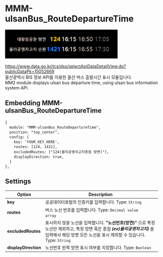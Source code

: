 # MMM-ulsanBus_RouteDepartureTime

![ulsanBus_RouteDepartureTimeEx.png](/ulsanBus_RouteDepartureTimeEx.png)         

https://www.data.go.kr/tcs/dss/selectApiDataDetailView.do?publicDataPk=15052669   
울산광역시 BIS 정보 API를 이용한 울산 버스 출발시간 표시 모듈입니다.   
MM2 module displays ulsan bus departure time, using ulsan bus information system API.

## Embedding MMM-ulsanBus_RouteDepartureTime
``` JS
{
  module: "MMM-ulsanBus_RouteDepartureTime",
  position: "top_center",
  config: {
    key: 'YOUR_KEY_HERE',
    routes: [124, 1421],
    excludedRoutes: ["124(율리공영차고지종점 방면)"],
    displayDirection: true,
  }
},
```
   
## Settings

|Option|Description                          |
|------|-------------------------------------|
|**key**|공공데이터포털의 인증키를 입력합니다. Type: <code>String</code>|
|**routes**|버스 노선 번호를 입력합니다. Type: <code>Decimal value array</code>|
|**excludedRoutes**|표시하지 않을 노선을 입력합니다. **"노선번호(방면)"** 으로 특정 노선만 제외하고, 특정 방면 혹은 종점 ***(ex)율리공영차고지)*** 을 입력해서 해당 방향 모든 노선을 표시 제외할 수 있습니다. Type: <code>String</code>|
|**displayDirection**|노선번호 왼쪽 방면 표시 여부를 지정합니다. Type: <code>Boolean</code>


